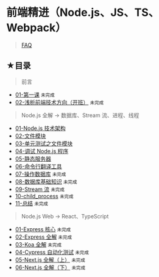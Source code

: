 # 前端精进（Node.js、JS、TS、Webpack）

> [FAQ](./faq.md)

## ★目录

> 前言

- [01-第一课](./01.md) `未完成`
- [02-浅析前端技术方向（开班）](./02.md) `未完成`

> Node.js 全解 -> 数据库、Stream 流、进程、线程

- [01-Node.js 技术架构](./01/01.md)
- [02-文件模块](./01/02.md)
- [03-单元测试之文件模块](./01/03.md)
- [04-调试 Node.js 程序](./01/04.md)
- [05-静态服务器](./01/05.md)
- [06-命令行翻译工具](./01/06.md)
- [07-操作数据库](./01/07.md) `未完成`
- [08-数据库基础知识](./01/08.md) `未完成`
- [09-Stream 流](./01/09.md) `未完成`
- [10-child_process](./01/10.md) `未完成`
- [11-总结](./01/11.md) `未完成`

> Node.js Web -> React、TypeScript

- [01-Express 核心](./02/01.md) `未完成`
- [02-Express 全解](./02/02.md) `未完成`
- [03-Koa 全解](./02/03.md) `未完成`
- [04-Cypress 自动化测试](./02/04.md) `未完成`
- [05-Next.js 全解（上）](./02/05.md) `未完成`
- [06-Next.js 全解（下）](./02/06.md) `未完成`